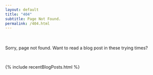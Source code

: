 ```yaml
---
layout: default
title: "404"
subtitle: Page Not Found.
permalink: /404.html
---
```


<br><br>
Sorry, page not found. Want to read a blog post in these trying times?

<br>

{% include recentBlogPosts.html %}

<br>